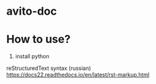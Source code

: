 # avito-doc

How to use?
=================

1. install python

reStructuredText syntax (russian)
	<https://docs22.readthedocs.io/en/latest/rst-markup.html>
